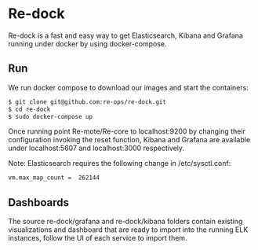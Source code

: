 # Re-dock

Re-dock is a fast and easy way to get Elasticsearch, Kibana and Grafana running under docker by using docker-compose.

## Run

We run docker compose to download our images and start the containers:

```bash
$ git clone git@github.com:re-ops/re-dock.git
$ cd re-dock
$ sudo docker-compose up
```

Once running point Re-mote/Re-core to localhost:9200 by changing their configuration invoking the reset function, Kibana and Grafana are available under localhost:5607 and localhost:3000 respectively.


Note: Elasticsearch requires the following change in /etc/sysctl.conf:

```bash
vm.max_map_count =  262144
```

## Dashboards

The source re-dock/grafana and re-dock/kibana folders contain existing visualizations and dashboard that are ready to import into the running ELK instances, follow the UI of each service to import them.
